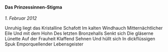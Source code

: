 #### Das Prinzessinnen-Stigma

_1. Februar 2012_

Unruhig liegt das
Kristalline Schafott
Im kalten Windhauch
Mitternächtlicher Eile
Und mit dem Hohn
Des letzten Bronzehalls
Senkt sich
Die gläserne Lünette
Auf der Frauheit
Klaffend Sehnen
Und hüllt sich
In dickflüssigen Spuk
Emporquellender Lebensgeister
